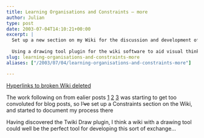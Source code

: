 ```yaml
---
title: Learning Organisations and Constraints – more
author: Julian
type: post
date: 2003-07-04T14:10:21+00:00
excerpt: |
  Set up a new section on my Wiki for the discussion and development of thoughts around the overlap betwen Chris Argyris's work and Theory of Constraints.
  
  Using a drawing tool plugin for the wiki software to aid visual thinking and noting...
slug: learning-organisations-and-constraints-more 
aliases: ["/2003/07/04/learning-organisations-and-constraints-more"]

---
```

<ins>Hyperlinks to broken Wiki deleted</ins>
  
The work following on from ealier posts [1][1] [2][2] [3][3] was starting to get too convoluted for blog posts, so I<del>&#8216;ve</del> set up a Constraints section on the Wiki, and started to document my process there

Having discovered the Twiki Draw plugin, I think a wiki with a drawing tool could well be the perfect tool for developing this sort of exchange&#8230;

 [1]: https://www.synesthesia.co.uk/blog/archives/learning_organisations/000132.php
 [2]: https://www.synesthesia.co.uk/blog/archives/constraints/000134.php
 [3]: https://www.synesthesia.co.uk/blog/archives/constraints/000138.php